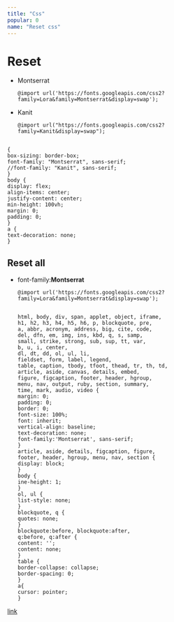 ```yaml
---
title: "Css"
popular: 0
name: "Reset css"
---
```


# Reset

- Montserrat
  ```
  @import url('https://fonts.googleapis.com/css2?family=Lora&family=Montserrat&display=swap');
  ```
- Kanit

  ```
  @import url("https://fonts.googleapis.com/css2?family=Kanit&display=swap");
  ```

<code language="css">
{
box-sizing: border-box;
font-family: "Montserrat", sans-serif;
//font-family: "Kanit", sans-serif;
}
body {
display: flex;
align-items: center;
justify-content: center;
min-height: 100vh;
margin: 0;
padding: 0;
}
a {
text-decoration: none;
}
</code>

## Reset all

- font-family:**Montserrat**

  ```
  @import url('https://fonts.googleapis.com/css2?family=Lora&family=Montserrat&display=swap');
  ```

  <code language="css">
  html, body, div, span, applet, object, iframe,
  h1, h2, h3, h4, h5, h6, p, blockquote, pre,
  a, abbr, acronym, address, big, cite, code,
  del, dfn, em, img, ins, kbd, q, s, samp,
  small, strike, strong, sub, sup, tt, var,
  b, u, i, center,
  dl, dt, dd, ol, ul, li,
  fieldset, form, label, legend,
  table, caption, tbody, tfoot, thead, tr, th, td,
  article, aside, canvas, details, embed,
  figure, figcaption, footer, header, hgroup,
  menu, nav, output, ruby, section, summary,
  time, mark, audio, video {
  margin: 0;
  padding: 0;
  border: 0;
  font-size: 100%;
  font: inherit;
  vertical-align: baseline;
  text-decoration: none;
  font-family:'Montserrat', sans-serif;
  }
  article, aside, details, figcaption, figure,
  footer, header, hgroup, menu, nav, section {
  display: block;
  }
  body {
  ine-height: 1;
  }
  ol, ul {
  list-style: none;
  }
  blockquote, q {
  quotes: none;
  }
  blockquote:before, blockquote:after,
  q:before, q:after {
  content: '';
  content: none;
  }
  table {
  border-collapse: collapse;
  border-spacing: 0;
  }
  a{
  cursor: pointer;
  }
  </code>

[link](https://meyerweb.com/eric/tools/css/reset/)
